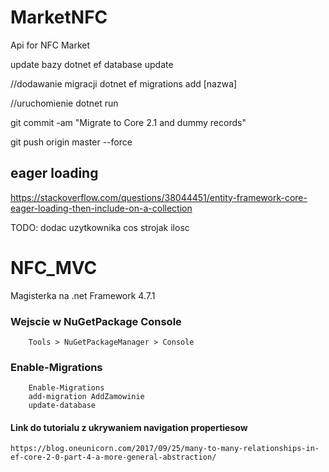 # MarketNFC
Api for NFC Market

update bazy
dotnet ef database update

//dodawanie migracji
dotnet ef migrations add [nazwa]

//uruchomienie
dotnet run

git commit -am "Migrate to Core 2.1 and dummy records"

git push origin master --force

## eager loading
https://stackoverflow.com/questions/38044451/entity-framework-core-eager-loading-then-include-on-a-collection

TODO:
dodac uzytkownika cos strojak ilosc 

# NFC_MVC
Magisterka na .net Framework 4.7.1

### Wejscie w NuGetPackage Console
        Tools > NuGetPackageManager > Console

### Enable-Migrations
        Enable-Migrations
        add-migration AddZamowinie
        update-database
        
#### Link do tutorialu z ukrywaniem navigation propertiesow
    https://blog.oneunicorn.com/2017/09/25/many-to-many-relationships-in-ef-core-2-0-part-4-a-more-general-abstraction/
